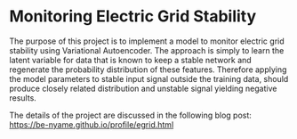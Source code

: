 # Monitoring Electric Grid Stability

The purpose of this project is to implement a model to monitor electric grid stability using
Variational Autoencoder.
The approach is simply to learn the latent variable for data that is known to keep a stable network
and regenerate the probability distribution of these features.
Therefore applying the model parameters to stable input signal outside the training data, 
should produce closely related distribution and unstable signal yielding negative results.

The details of the project are discussed in the following blog post: <br>
https://be-nyame.github.io/profile/egrid.html
